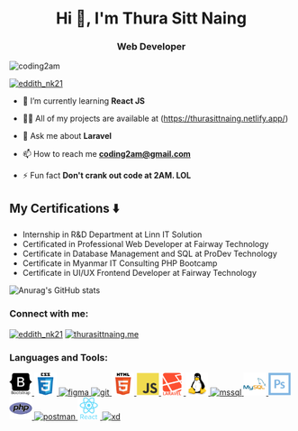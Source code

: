 <h1 align="center">Hi 👋, I'm Thura Sitt Naing</h1>
<h3 align="center">Web Developer</h3>

<p align="left"> <img src="https://komarev.com/ghpvc/?username=coding2am&label=Profile%20views&color=0e75b6&style=flat" alt="coding2am" /> </p>

<p align="left"> <a href="https://twitter.com/eddith_nk21" target="blank"><img src="https://img.shields.io/twitter/follow/eddith_nk21?logo=twitter&style=for-the-badge" alt="eddith_nk21" /></a> </p>

- 🌱 I’m currently learning **React JS**

- 👨‍💻 All of my projects are available at (https://thurasittnaing.netlify.app/)

- 💬 Ask me about **Laravel**

- 📫 How to reach me **coding2am@gmail.com**

- ⚡ Fun fact **Don't crank out code at 2AM. LOL**

## My Certifications :arrow_down:

- Internship in R&D Department at Linn IT Solution
- Certificated in Professional Web Developer at Fairway Technology
- Certificate in Database Management and SQL at ProDev Technology
- Certificate in Myanmar IT Consulting PHP Bootcamp
- Certificate in UI/UX Frontend Developer at Fairway Technology

![Anurag's GitHub stats](https://github-readme-stats.vercel.app/api?username=thurasittnaing-dev&theme=chartreuse-dark&show_icons=true)


<h3 align="left">Connect with me:</h3>
<p align="left">
<a href="https://twitter.com/eddith_nk21" target="blank"><img align="center" src="https://raw.githubusercontent.com/rahuldkjain/github-profile-readme-generator/master/src/images/icons/Social/twitter.svg" alt="eddith_nk21" height="30" width="40" /></a>
<a href="https://fb.com/thurasittnaing.me" target="blank"><img align="center" src="https://raw.githubusercontent.com/rahuldkjain/github-profile-readme-generator/master/src/images/icons/Social/facebook.svg" alt="thurasittnaing.me" height="30" width="40" /></a>
</p>

<h3 align="left">Languages and Tools:</h3>
<p align="left"> <a href="https://getbootstrap.com" target="_blank"> <img src="https://raw.githubusercontent.com/devicons/devicon/master/icons/bootstrap/bootstrap-plain-wordmark.svg" alt="bootstrap" width="40" height="40"/> </a> <a href="https://www.w3schools.com/css/" target="_blank"> <img src="https://raw.githubusercontent.com/devicons/devicon/master/icons/css3/css3-original-wordmark.svg" alt="css3" width="40" height="40"/> </a> <a href="https://www.figma.com/" target="_blank"> <img src="https://www.vectorlogo.zone/logos/figma/figma-icon.svg" alt="figma" width="40" height="40"/> </a> <a href="https://git-scm.com/" target="_blank"> <img src="https://www.vectorlogo.zone/logos/git-scm/git-scm-icon.svg" alt="git" width="40" height="40"/> </a> <a href="https://www.w3.org/html/" target="_blank"> <img src="https://raw.githubusercontent.com/devicons/devicon/master/icons/html5/html5-original-wordmark.svg" alt="html5" width="40" height="40"/> </a> <a href="https://developer.mozilla.org/en-US/docs/Web/JavaScript" target="_blank"> <img src="https://raw.githubusercontent.com/devicons/devicon/master/icons/javascript/javascript-original.svg" alt="javascript" width="40" height="40"/> </a> <a href="https://laravel.com/" target="_blank"> <img src="https://raw.githubusercontent.com/devicons/devicon/master/icons/laravel/laravel-plain-wordmark.svg" alt="laravel" width="40" height="40"/> </a> <a href="https://www.linux.org/" target="_blank"> <img src="https://raw.githubusercontent.com/devicons/devicon/master/icons/linux/linux-original.svg" alt="linux" width="40" height="40"/> </a> <a href="https://www.microsoft.com/en-us/sql-server" target="_blank"> <img src="https://www.svgrepo.com/show/303229/microsoft-sql-server-logo.svg" alt="mssql" width="40" height="40"/> </a> <a href="https://www.mysql.com/" target="_blank"> <img src="https://raw.githubusercontent.com/devicons/devicon/master/icons/mysql/mysql-original-wordmark.svg" alt="mysql" width="40" height="40"/> </a> <a href="https://www.photoshop.com/en" target="_blank"> <img src="https://raw.githubusercontent.com/devicons/devicon/master/icons/photoshop/photoshop-line.svg" alt="photoshop" width="40" height="40"/> </a> <a href="https://www.php.net" target="_blank"> <img src="https://raw.githubusercontent.com/devicons/devicon/master/icons/php/php-original.svg" alt="php" width="40" height="40"/> </a> <a href="https://postman.com" target="_blank"> <img src="https://www.vectorlogo.zone/logos/getpostman/getpostman-icon.svg" alt="postman" width="40" height="40"/> </a> <a href="https://reactjs.org/" target="_blank"> <img src="https://raw.githubusercontent.com/devicons/devicon/master/icons/react/react-original-wordmark.svg" alt="react" width="40" height="40"/> </a> <a href="https://www.adobe.com/products/xd.html" target="_blank"> <img src="https://cdn.worldvectorlogo.com/logos/adobe-xd.svg" alt="xd" width="40" height="40"/> </a> </p>






